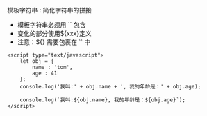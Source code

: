 模板字符串 : 简化字符串的拼接

  * 模板字符串必须用 `` 包含
  * 变化的部分使用${xxx}定义
  * 注意：${} 需要包裹在 `` 中

```
<script type="text/javascript">
    let obj = {
        name : 'tom',
        age : 41
    };
    console.log('我叫:' + obj.name + ', 我的年龄是：' + obj.age);

    console.log(`我叫:${obj.name}, 我的年龄是：${obj.age}`);
</script>
```













